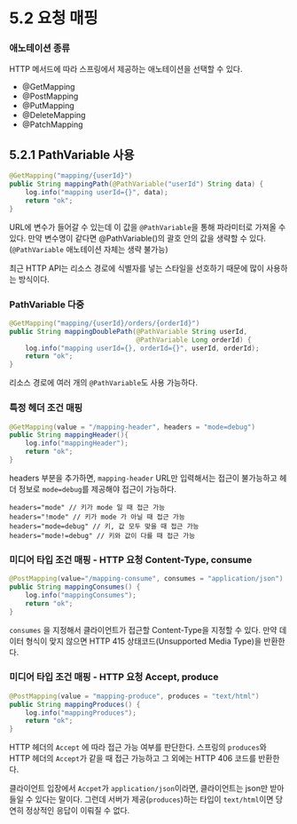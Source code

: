# 5.2 요청 매핑

### 애노테이션 종류

HTTP 메서드에 따라 스프링에서 제공하는 애노테이션을 선택할 수 있다.

- @GetMapping
- @PostMapping
- @PutMapping
- @DeleteMapping
- @PatchMapping


## 5.2.1 PathVariable 사용

```java
@GetMapping("mapping/{userId}")
public String mappingPath(@PathVariable("userId") String data) {
    log.info("mapping userId={}", data);
    return "ok";
}
```

URL에 변수가 들어갈 수 있는데 이 값을 `@PathVariable`을 통해 파라미터로 가져올 수 있다. 
만약 변수명이 같다면 @PathVariable()의 괄호 안의 값을 생략할 수 있다.(`@PathVariable` 애노테이션 자체는 생략 불가능)

최근 HTTP API는 리소스 경로에 식별자를 넣는 스타일을 선호하기 때문에 많이 사용하는 방식이다.

### PathVariable 다중

```java
@GetMapping("mapping/{userId}/orders/{orderId}")
public String mappingDoublePath(@PathVariable String userId,
                                @PathVariable Long orderId) {
    log.info("mapping userId={}, orderId={}", userId, orderId);
    return "ok";
}
```

리소스 경로에 여러 개의 `@PathVariable`도 사용 가능하다.

### 특정 헤더 조건 매핑

```java
@GetMapping(value = "/mapping-header", headers = "mode=debug")
public String mappingHeader(){
    log.info("mappingHeader");
    return "ok";
}
```

headers 부분을 추가하면, `mapping-header` URL만 입력해서는 접근이 불가능하고 헤더 정보로 `mode=debug`를 제공해야 접근이 가능하다.

```text
headers="mode" // 키가 mode 일 때 접근 가능
headers="!mode" // 키가 mode 가 아닐 때 접근 가능
headers="mode=debug" // 키, 값 모두 맞을 때 접근 가능
headers="mode!=debug" // 키와 값이 다를 때 접근 가능
```


### 미디어 타입 조건 매핑 - HTTP 요청 Content-Type, consume

```java
@PostMapping(value="/mapping-consume", consumes = "application/json")
public String mappingConsumes() {
    log.info("mappingConsumes");
    return "ok";
}
```

`consumes` 을 지정해서 클라이언트가 접근할 Content-Type을 지정할 수 있다.
만약 데이터 형식이 맞지 않으면 HTTP 415 상태코드(Unsupported Media Type)을 반환한다.

### 미디어 타입 조건 매핑 - HTTP 요청 Accept, produce

```java
@PostMapping(value = "mapping-produce", produces = "text/html")
public String mappingProduces() {
    log.info("mappingProduces");
    return "ok";
}
```

HTTP 헤더의 `Accept` 에 따라 접근 가능 여부를 판단한다. 스프링의 `produces`와 HTTP 헤더의 `Accept`가 같을 때 접근 가능하고 그 외에는
HTTP 406 코드를 반환한다.

클라이언트 입장에서 `Accpet`가 `application/json`이라면, 클라이언트는 json만 받아들일 수 있다는 말이다. 그런데 서버가 제공(`produces`)하는 타입이
`text/html`이면 당연히 정상적인 응답이 이뤄질 수 없다.


